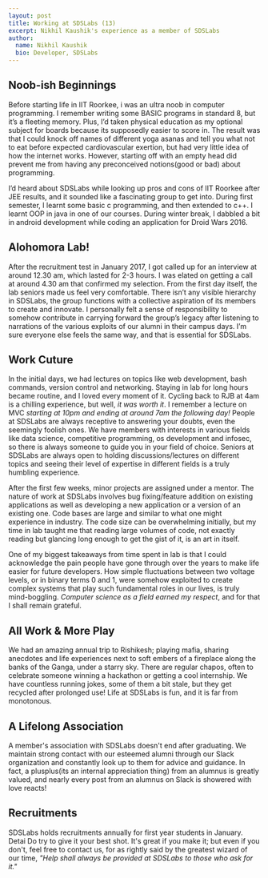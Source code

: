 ```yaml
---
layout: post
title: Working at SDSLabs (13)
excerpt: Nikhil Kaushik's experience as a member of SDSLabs
author:
  name: Nikhil Kaushik
  bio: Developer, SDSLabs
---
```


## Noob-ish Beginnings

Before starting life in IIT Roorkee, i was an ultra noob in computer programming. I remember writing some BASIC programs in standard 8, but it’s a fleeting memory. Plus, I’d taken physical education as my optional subject for boards because its supposedly easier to score in. The result was that I could knock off names of different yoga asanas and tell you what not to eat before expected cardiovascular exertion, but had very little idea of how the internet works. However, starting off with an empty head did prevent me from having any preconceived notions(good or bad) about programming.

I’d heard about SDSLabs while looking up pros and cons of IIT Roorkee after JEE results, and it sounded like a fascinating group to get into. During first semester, I learnt some basic c programming, and then extended to c++. I learnt OOP in java in one of our courses. During winter break, I dabbled a bit in android development while coding an application for Droid Wars 2016.

## Alohomora Lab!

After the recruitment test in January 2017, I got called up for an interview at around 12.30 am, which lasted for 2-3 hours. I was elated on getting a call at around 4.30 am that confirmed my selection. From the first day itself, the lab seniors made us feel very comfortable. There isn’t any visible hierarchy in SDSLabs, the group functions with a collective aspiration of its members to create and innovate. I personally felt a sense of responsibility to somehow contribute in carrying forward the group’s legacy after listening to narrations of the various exploits of our alumni in their campus days. I’m sure everyone else feels the same way, and that is essential for SDSLabs.

## Work Cuture

In the initial days, we had lectures on topics like web development, bash commands, version control and networking. Staying in lab for long hours became routine, and I loved every moment of it. Cycling back to RJB at 4am is a chilling experience, but well, _it was worth it_. I remember a lecture on MVC _starting at 10pm and ending at around 7am the following day!_ People at SDSLabs are always receptive to answering your doubts, even the seemingly foolish ones. We have members with interests in various fields like data science, competitive programming, os development and infosec, so there is always someone to guide you in your field of choice. Seniors at SDSLabs are always open to holding discussions/lectures on different topics and seeing their level of expertise in different fields is a truly humbling experience.

After the first few weeks, minor projects are assigned under a mentor. The nature of work at SDSLabs involves bug fixing/feature addition on existing applications as well as developing a new application or a version of an existing one. Code bases are large and similar to what one might experience in industry. The code size can be overwhelming initially, but my time in lab taught me that reading large volumes of code, not exactly reading but glancing long enough to get the gist of it, is an art in itself.

One of my biggest takeaways from time spent in lab is that I could acknowledge the pain people have gone through over the years to make life easier for future developers. How simple fluctuations between two voltage levels, or in binary terms 0 and 1, were somehow exploited to create complex systems that play such fundamental roles in our lives, is truly mind-boggling. *_Computer science as a field earned my respect_*, and for that I shall remain grateful.

## All Work & More Play

We had an amazing annual trip to Rishikesh; playing mafia, sharing anecdotes and life experiences next to soft embers of a fireplace along the banks of the Ganga, under a starry sky. There are regular chapos, often to celebrate someone winning a hackathon or getting a cool internship. We have countless running jokes, some of them a bit stale, but they get recycled after prolonged use! Life at SDSLabs is fun, and it is far from monotonous.

## A Lifelong Association

A member's association with SDSLabs doesn't end after graduating. We maintain strong contact with our esteemed alumni through our Slack organization and constantly look up to them for advice and guidance. In fact, a plusplus(its an internal appreciation thing) from an alumnus is greatly valued, and nearly every post from an alumnus on Slack is showered with love reacts!

## Recruitments

SDSLabs holds recruitments annually for first year students in January. Detai Do try to give it your best shot. It's great if you make it; but even if you don't, feel free to contact us, for as rightly said by the greatest wizard of our time, *_"Help shall always be provided at SDSLabs to those who ask for it."_*



